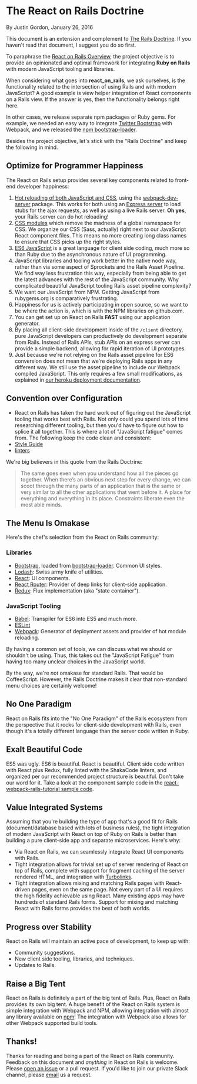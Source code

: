 # The React on Rails Doctrine

By Justin Gordon, January 26, 2016

This document is an extension and complement to [The Rails Doctrine](http://rubyonrails.org/doctrine/). If you haven't read that document, I suggest you do so first.

To paraphrase the [React on Rails Overview](../core-concepts/react-on-rails-overview.md), the project objective is to provide an opinionated and optimal framework for integrating **Ruby on Rails** with modern JavaScript tooling and libraries.

When considering what goes into **react_on_rails**, we ask ourselves, is the functionality related to the intersection of using Rails and with modern JavaScript? A good example is view helper integration of React components on a Rails view. If the answer is yes, then the functionality belongs right here.

In other cases, we release separate npm packages or Ruby gems. For example, we needed an easy way to integrate [Twitter Bootstrap](http://getbootstrap.com/) with Webpack, and we released the [npm bootstrap-loader](https://github.com/shakacode/bootstrap-loader/).

Besides the project objective, let's stick with the "Rails Doctrine" and keep the following in mind.

## Optimize for Programmer Happiness

The React on Rails setup provides several key components related to front-end developer happiness:

1. [Hot reloading of both JavaScript and CSS](https://gaearon.github.io/react-hot-loader/), using the [webpack-dev-server](https://webpack.js.org/configuration/dev-server/) package. This works for both using an [Express server](http://expressjs.com/) to load stubs for the ajax requests, as well as using a live Rails server. **Oh yes**, your Rails server can do hot reloading!
2. [CSS modules](https://github.com/css-modules/webpack-demo) which remove the madness of a global namespace for CSS. We organize our CSS (Sass, actually) right next to our JavaScript React component files. This means no more creating long class names to ensure that CSS picks up the right styles.
3. [ES6 JavaScript](http://es6-features.org/#Constants) is a great language for client side coding, much more so than Ruby due to the asynchronous nature of UI programming.
4. JavaScript libraries and tooling work better in the native node way, rather than via some aspect of Sprockets and the Rails Asset Pipeline. We find way less frustration this way, especially from being able to get the latest advances with the rest of the JavaScript community. Why complicated beautiful JavaScript tooling Rails asset pipeline complexity?
5. We want our JavaScript from NPM. Getting JavaScript from rubygems.org is comparatively frustrating.
6. Happiness for us is actively participating in open source, so we want to be where the action is, which is with the NPM libraries on github.com.
7. You can get set up on React on Rails **FAST** using our application generator.
8. By placing all client-side development inside of the `/client` directory, pure JavaScript developers can productively do development separate from Rails. Instead of Rails APIs, stub APIs on an express server can provide a simple backend, allowing for rapid iteration of UI prototypes.
9. Just because we're not relying on the Rails asset pipeline for ES6 conversion does not mean that we're deploying Rails apps in any different way. We still use the asset pipeline to include our Webpack compiled JavaScript. This only requires a few small modifications, as explained in [our heroku deployment documentation](../deployment/heroku-deployment.md).

## Convention over Configuration

- React on Rails has taken the hard work out of figuring out the JavaScript tooling that works best with Rails. Not only could you spend lots of time researching different tooling, but then you'd have to figure out how to splice it all together. This is where a lot of "JavaScript fatigue" comes from. The following keep the code clean and consistent:
- [Style Guide](./style.md)
- [linters](../contributor-info/linters.md)

We're big believers in this quote from the Rails Doctrine:

> The same goes even when you understand how all the pieces go together. When there’s an obvious next step for every change, we can scoot through the many parts of an application that is the same or very similar to all the other applications that went before it. A place for everything and everything in its place. Constraints liberate even the most able minds.

## The Menu Is Omakase

Here's the chef's selection from the React on Rails community:

### Libraries

- [Bootstrap](http://getbootstrap.com/), loaded from [bootstrap-loader](https://github.com/shakacode/bootstrap-loader/). Common UI styles.
- [Lodash](https://lodash.com/): Swiss army knife of utilities.
- [React](https://react.dev/): UI components.
- [React Router](https://reactrouter.com/): Provider of deep links for client-side application.
- [Redux](https://redux.js.org/): Flux implementation (aka "state container").

### JavaScript Tooling

- [Babel](https://babeljs.io/): Transpiler for ES6 into ES5 and much more.
- [ESLint](http://eslint.org/)
- [Webpack](http://webpack.github.io/): Generator of deployment assets and provider of hot module reloading.

By having a common set of tools, we can discuss what we should or shouldn't be using. Thus, this takes out the "JavaScript Fatigue" from having too many unclear choices in the JavaScript world.

By the way, we're _not_ omakase for standard Rails. That would be CoffeeScript. However, the Rails Doctrine makes it clear that non-standard menu choices are certainly welcome!

## No One Paradigm

React on Rails fits into the "No One Paradigm" of the Rails ecosystem from the perspective that it rocks for client-side development with Rails, even though it's a totally different language than the server code written in Ruby.

## Exalt Beautiful Code

ES5 was ugly. ES6 is beautiful. React is beautiful. Client side code written with React plus Redux, fully linted with the ShakaCode linters, and organized per our recommended project structure is beautiful. Don't take our word for it. Take a look at the component sample code in the [react-webpack-rails-tutorial sample code](https://github.com/shakacode/react-webpack-rails-tutorial/tree/master/client/app/bundles/comments).

## Value Integrated Systems

Assuming that you're building the type of app that's a good fit for Rails (document/database based with lots of business rules), the tight integration of modern JavaScript with React on top of Ruby on Rails is better than building a pure client-side app and separate microservices. Here's why:

- Via React on Rails, we can seamlessly integrate React UI components with Rails.
- Tight integration allows for trivial set up of server rendering of React on top of Rails, complete with support for fragment caching of the server rendered HTML, and integration with [Turbolinks](https://github.com/turbolinks/turbolinks).
- Tight integration allows mixing and matching Rails pages with React-driven pages, even on the same page. Not every part of a UI requires the high fidelity achievable using React. Many existing apps may have hundreds of standard Rails forms. Support for mixing and matching React with Rails forms provides the best of both worlds.

## Progress over Stability

React on Rails will maintain an active pace of development, to keep up with:

- Community suggestions.
- New client side tooling, libraries, and techniques.
- Updates to Rails.

## Raise a Big Tent

React on Rails is definitely a part of the big tent of Rails. Plus, React on Rails provides its own big tent. A huge benefit of the React on Rails system is simple integration with Webpack and NPM, allowing integration with almost any library available on [npm](https://www.npmjs.org/)! The integration with Webpack also allows for other Webpack supported build tools.

## Thanks!

Thanks for reading and being a part of the React on Rails community. Feedback on this document and _anything_ in React on Rails is welcome. Please [open an issue](https://github.com/shakacode/react_on_rails/issues/new) or a pull request. If you'd like to join our private Slack channel, please [email](mailto:contact@shakacode.com) us a request.
